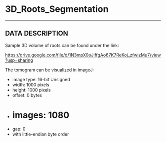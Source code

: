 # 3D_Roots_Segmentation
-----------------
DATA DESCRIPTION
-----------------

Sample 3D volume of roots can be found under the link:

https://drive.google.com/file/d/1N3mpX0oJlffgAo67K7ReKoj_zfwizMu7/view?usp=sharing

The tomogram can be visualized in imageJ:
- image type: 16-bit Unsigned
- width: 1000 pixels
- height: 1000 pixels
- offset: 0 bytes
- # images: 1080
- gap: 0
- with little-endian byte order
